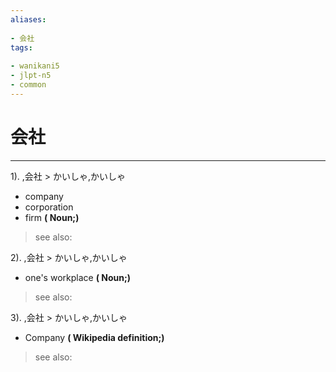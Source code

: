 ```yaml
---
aliases:
    
- 会社
tags:
    
- wanikani5
- jlpt-n5
- common
---
```


# 会社
---
1).
,会社 > かいしゃ,かいしゃ

- company
- corporation
- firm
**( Noun;)**
> see also: 
            
2).
,会社 > かいしゃ,かいしゃ

- one's workplace
**( Noun;)**
> see also: 
            
3).
,会社 > かいしゃ,かいしゃ

- Company
**( Wikipedia definition;)**
> see also: 
            